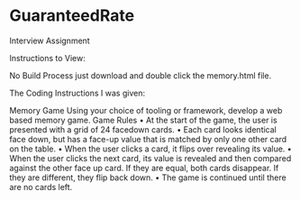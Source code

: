 # GuaranteedRate
Interview Assignment


Instructions to View:

No Build Process just download and double click the memory.html file.



The Coding Instructions I was given:

Memory Game 
Using your choice of tooling or framework, develop a web based memory game. 
Game Rules 
• At the start of the game, the user is presented with a grid of 24 facedown cards. • Each card looks identical face down, but has a face-up value that is matched by only one  other card on the table. 
• When the user clicks a card, it flips over revealing its value. 
• When the user clicks the next card, its value is revealed and then compared against the  other face up card. If they are equal, both cards disappear. If they are different, they flip  back down. 
• The game is continued until there are no cards left.